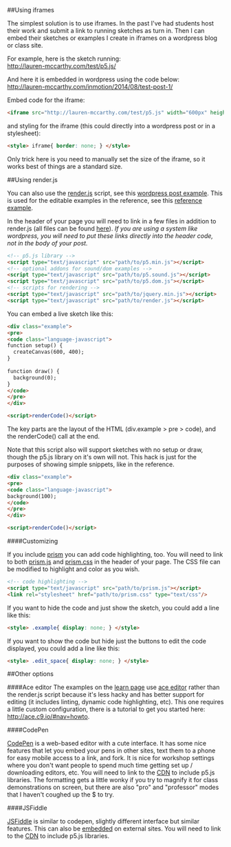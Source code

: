 ##Using iframes

The simplest solution is to use iframes. In the past I've had students host their work and submit a link to running sketches as turn in. Then I can embed their sketches or examples I create in iframes on a wordpress blog or class site.

For example, here is the sketch running:<br>
http://lauren-mccarthy.com/test/p5.js/

And here it is embedded in wordpress using the code below:<br>
http://lauren-mccarthy.com/inmotion/2014/08/test-post-1/

Embed code for the iframe:
```html
<iframe src="http://lauren-mccarthy.com/test/p5.js" width="600px" height="400px"></iframe>
```

and styling for the iframe (this could directly into a wordpress post or in a stylesheet):
```html
<style> iframe{ border: none; } </style>
```

Only trick here is you need to manually set the size of the iframe, so it works best of things are a standard size.


##Using render.js

You can also use the [render.js](https://github.com/lmccart/p5js.org/blob/master/js/render.js) script, see this [wordpress post example](http://lauren-mccarthy.com/inmotion/2014/08/test-post-2/). This is used for the editable examples in the reference, see this [reference example](http://p5js.org/reference/#p5/colorMode). 

In the header of your page you will need to link in a few files in addition to render.js (all files can be found [here](https://github.com/lmccart/p5js.org/tree/master/js)). _If you are using a system like wordpress, you will need to put these links directly into the header code, not in the body of your post._

```html
<!-- p5.js library -->
<script type="text/javascript" src="path/to/p5.min.js"></script>
<!-- optional addons for sound/dom examples -->
<script type="text/javascript" src="path/to/p5.sound.js"></script>
<script type="text/javascript" src="path/to/p5.dom.js"></script>
<!-- scripts for rendering -->
<script type="text/javascript" src="path/to/jquery.min.js"></script>
<script type="text/javascript" src="path/to/render.js"></script>
```

You can embed a live sketch like this:
```html
<div class="example">
<pre>
<code class="language-javascript">
function setup() {
  createCanvas(600, 400);
}
 
function draw() {
  background(0);
}
</code>
</pre>
</div>

<script>renderCode()</script>
```

The key parts are the layout of the HTML (div.example > pre > code), and the renderCode() call at the end. 

Note that this script also will support sketches with no setup or draw, though the p5.js library on it's own will not. This hack is just for the purposes of showing simple snippets, like in the reference.
```html
<div class="example">
<pre>
<code class="language-javascript">
background(100);
</code>
</pre>
</div>

<script>renderCode()</script>
```

####Customizing

If you include [prism](http://prismjs.com/) you can add code highlighting, too. You will need to link to both [prism.js](https://github.com/lmccart/p5js.org/blob/master/js/vendor/prism.js) and [prism.css](https://github.com/lmccart/p5js.org/blob/master/css/prism.css) in the header of your page. The CSS file can be modified to highlight and color as you wish.

```html
<!-- code highlighting -->
<script type="text/javascript" src="path/to/prism.js"></script> 
<link rel="stylesheet" href="path/to/prism.css" type="text/css"/>
```

If you want to hide the code and just show the sketch, you could add a line like this:
```html
<style> .example{ display: none; } </style>
```

If you want to show the code but hide just the buttons to edit the code displayed, you could add a line like this:
```html
<style> .edit_space{ display: none; } </style>
```

##Other options

####Ace editor
The examples on the [learn page](http://p5js.org/learn/#examples) use [ace editor](http://ace.c9.io/#nav=about) rather than the render.js script because it's less hacky and has better support for editing (it includes linting, dynamic code highlighting, etc). This one requires a little custom configuration, there is a tutorial to get you started here: http://ace.c9.io/#nav=howto. 

####CodePen

[CodePen](http://codepen.io/) is a web-based editor with a cute interface. It has some nice features that let you embed your pens in other sites, text them to a phone for easy mobile access to a link, and fork. It is nice for workshop settings where you don't want people to spend much time getting set up / downloading editors, etc. You will need to link to the [CDN](jsdelivr.com/#!p5.js) to include p5.js libraries. The formatting gets a little wonky if you try to magnify it for class demonstrations on screen, but there are also "pro" and "professor" modes that I haven't coughed up the $ to try.

####JSFiddle

[JSFiddle](http://jsfiddle.net) is similar to codepen, slightly different interface but similar features. This can also be [embedded](http://doc.jsfiddle.net/use/embedding.html) on external sites. You will need to link to the [CDN](jsdelivr.com/#!p5.js) to include p5.js libraries.